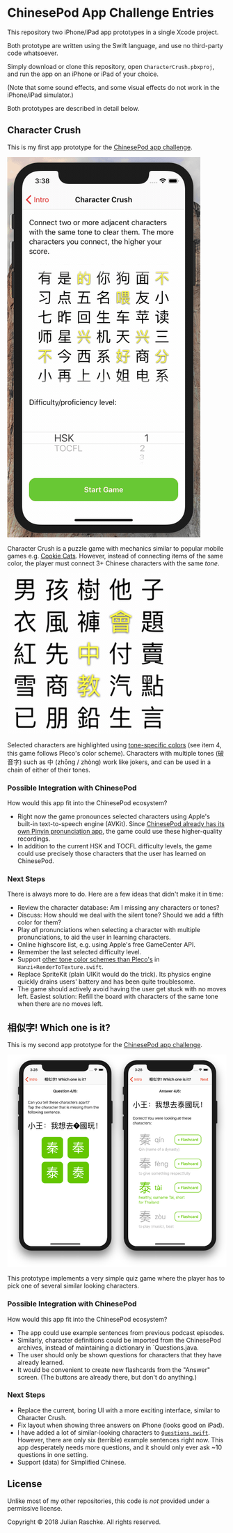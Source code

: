 # ChinesePod App Challenge Entries

This repository two iPhone/iPad app prototypes in a single Xcode project. 

Both prototype are written using the Swift language, and use no third-party code whatsoever.

Simply download or clone this repository, open `CharacterCrush.pbxproj`, and run the app on an iPhone or iPad of your choice.

(Note that some sound effects, and some visual effects do not work in the iPhone/iPad simulator.)

Both prototypes are described in detail below.

## Character Crush

This is my first app prototype for the [ChinesePod app challenge](https://chinesepod.app).

![Demo](Assets/Demo.gif)

Character Crush is a puzzle game with mechanics similar to popular mobile games e.g. [Cookie Cats](https://www.youtube.com/watch?v=iPxZIp0cbJE&t=1m10s).
However, instead of connecting items of the same color, the player must connect 3+ Chinese characters with the same *tone*.

![Connecting Tiles](Assets/Connecting.gif)

Selected characters are highlighted using [tone-specific colors](https://chinesepod.com/blog/2017/04/17/learn-chinese-tones-properly/) (see item 4, this game follows Pleco's color scheme).
Characters with multiple tones (破音字) such as 中 (zhōng / zhòng) work like jokers, and can be used in a chain of either of their tones.

### Possible Integration with ChinesePod

How would this app fit into the ChinesePod ecosystem?

* Right now the game pronounces selected characters using Apple's built-in text-to-speech engine (AVKit).
  Since [ChinesePod already has its own Pinyin pronunciation app](https://itunes.apple.com/us/app/pinyin-by-chinesepod/id833178097?mt=8), the game could use these higher-quality recordings.
* In addition to the current HSK and TOCFL difficulty levels, the game could use precisely those characters that the user has learned on ChinesePod. 

### Next Steps

There is always more to do. Here are a few ideas that didn't make it in time:

* Review the character database: Am I missing any characters or tones?
* Discuss: How should we deal with the silent tone? Should we add a fifth color for them?
* Play *all* pronunciations when selecting a character with multiple pronunciations, to aid the user in learning characters.
* Online highscore list, e.g. using Apple's free GameCenter API.
* Remember the last selected difficulty level.
* Support [other tone color schemes than Pleco's](http://laowaichinese.net/tone-colors-and-what-pleco-did-with-them.htm) in `Hanzi+RenderToTexture.swift`.
* Replace SpriteKit (plain UIKit would do the trick).
  Its physics engine quickly drains users' battery and has been quite troublesome.
* The game should actively avoid having the user get stuck with no moves left.
  Easiest solution: Refill the board with characters of the same tone when there are no moves left.

## 相似字! Which one is it?

This is my second app prototype for the [ChinesePod app challenge](https://chinesepod.app).

![Quiz](Assets/Quiz.png)

This prototype implements a very simple quiz game where the player has to pick one of several similar looking characters.

### Possible Integration with ChinesePod

How would this app fit into the ChinesePod ecosystem?

* The app could use example sentences from previous podcast episodes.
* Similarly, character definitions could be imported from the ChinesePod archives, instead of maintaining a dictionary in `Questions.java.
* The user should only be shown questions for characters that they have already learned.
* It would be convenient to create new flashcards from the "Answer" screen.
  (The buttons are already there, but don't do anything.)

### Next Steps

* Replace the current, boring UI with a more exciting interface, similar to Character Crush.
* Fix layout when showing three answers on iPhone (looks good on iPad).
* I have added a lot of similar-looking characters to [`Questions.swift`](WhichOne/Questions.swift).
  However, there are only six (terrible) example sentences right now.
  This app desperately needs more questions, and it should only ever ask ~10 questions in one setting.
* Support (data) for Simplified Chinese.

## License

Unlike most of my other repositories, this code is *not* provided under a permissive license.

Copyright © 2018 Julian Raschke. All rights reserved.
